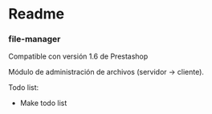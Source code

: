 # Readme

### file-manager

Compatible con versión 1.6 de Prestashop

Módulo de administración de archivos (servidor -> cliente).

Todo list:
- Make todo list
